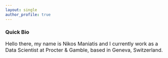 ```yaml
---
layout: single
author_profile: true
---
```

<h3>Quick Bio</h3>

<p style="font-size:16px">Hello there, my name is Nikos Maniatis and I currently work as a Data Scientist at Procter & Gamble, based in Geneva, Switzerland. 
</p>


